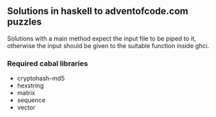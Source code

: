 ## Solutions in haskell to adventofcode.com puzzles

Solutions with a main method expect the input file to be piped to it,
otherwise the input should be given to the suitable function inside ghci.

### Required cabal libraries

* cryptohash-md5
* hexstring
* matrix
* sequence
* vector
